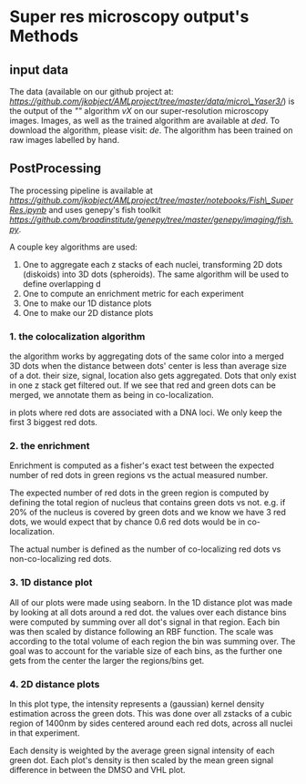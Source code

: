 # Super res microscopy output's Methods

## input data

The data (available on our github project at: _https://github.com/jkobject/AMLproject/tree/master/data/micro\_Yaser3/_) is the output of the _""_ algorithm _vX_ on our super-resolution microscopy images. Images, as well as the trained algorithm are available at _ded_. To download the algorithm, please visit: _de_. The algorithm has been trained on raw images labelled by hand.

## PostProcessing

The processing pipeline is available at _https://github.com/jkobject/AMLproject/tree/master/notebooks/Fish\_SuperRes.ipynb_ and uses genepy's fish toolkit _https://github.com/broadinstitute/genepy/tree/master/genepy/imaging/fish.py_.

A couple key algorithms are used:
1. One to aggregate each z stacks of each nuclei, transforming 2D dots (diskoids) into 3D dots (spheroids). The same algorithm will be used to define overlapping d
2. One to compute an enrichment metric for each experiment
3. One to make our 1D distance plots
4. One to make our 2D distance plots

### 1. the colocalization algorithm

the algorithm works by aggregating dots of the same color into a merged 3D dots when the distance between dots' center is less than average size of a dot. their size, signal, location also gets aggregated. Dots that only exist in one z stack get filtered out. If we see that red and green dots can be merged, we annotate them as being in co-localization. 

in plots where red dots are associated with a DNA loci. We only keep the first 3 biggest red dots. 


### 2. the enrichment

Enrichment is computed as a fisher's exact test between the expected number of red dots in green regions vs the actual measured number.

The expected number of red dots in the green region is computed by defining the total region of nucleus that contains green dots vs not. e.g. if 20% of the nucleus is covered by green dots and we know we have 3 red dots, we would expect that by chance 0.6 red dots would be in co-localization.

The actual number is defined as the number of co-localizing red dots vs non-co-localizing red dots.

### 3. 1D distance plot

All of our plots were made using seaborn. In the 1D distance plot was made by looking at all dots around a red dot. the values over each distance bins were computed by summing over all dot's signal in that region. Each bin was then scaled by distance following an RBF function. The scale was according to the total volume of each region the bin was summing over. The goal was to account for the variable size of each bins, as the further one gets from the center the larger the regions/bins get.

### 4. 2D distance plots

In this plot type, the intensity represents a (gaussian) kernel density estimation across the green dots. This was done over all zstacks of a cubic region of 1400nm by sides centered around each red dots, across all nuclei in that experiment.

Each density is weighted by the average green signal intensity of each green dot. Each plot's density is then scaled by the mean green signal difference in between the DMSO and VHL plot.
